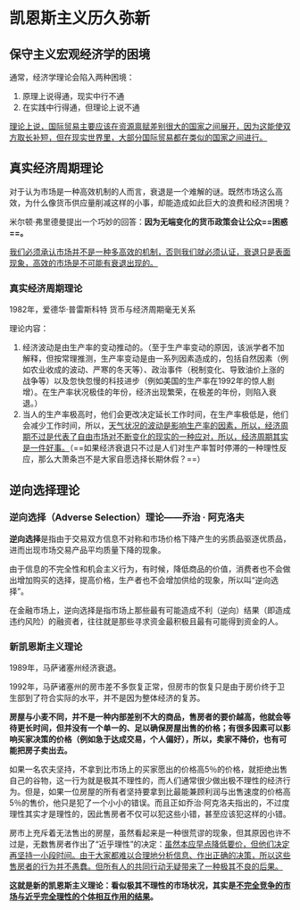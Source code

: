 # 凯恩斯主义历久弥新

## 保守主义宏观经济学的困境

通常，经济学理论会陷入两种困境：

1. 原理上说得通，现实中行不通
2. 在实践中行得通，但理论上说不通

<u>理论上说，国际贸易主要应该在资源禀赋差别很大的国家之间展开，因为这能使双方取长补短，但在现实世界里，大部分国际贸易都在类似的国家之间进行。</u>

## 真实经济周期理论

对于认为市场是一种高效机制的人而言，衰退是一个难解的谜。既然市场这么高效，为什么像货币供应量削减这样的小事，却能造成如此巨大的浪费和经济困境？

米尔顿·弗里德曼提出一个巧妙的回答：**因为无端变化的货币政策会让公众==困惑==。**

<u>我们必须承认市场并不是一种多高效的机制，否则我们就必须认证，衰退只是表面现象，高效的市场是不可能有衰退出现的。</u>

### 真实经济周期理论

1982年，爱德华·普雷斯科特 货币与经济周期毫无关系

理论内容：

1. 经济波动是由生产率的变动推动的。（至于生产率变动的原因，该派学者不加解释，但按常理推测，生产率变动是由一系列因素造成的，包括自然因素（例如农业收成的波动、严寒的冬天等）、政治事件（税制变化、导致油价上涨的战争等）以及忽快忽慢的科技进步（例如美国的生产率在1992年的惊人剧增）。在生产率状况极佳的年份，经济出现繁荣，在极差的年份，则陷入衰退。）
2. 当人的生产率极高时，他们会更改决定延长工作时间，在生产率极低是，他们会减少工作时间，所以，<u>天气状况的波动是影响生产率的因素，所以，经济周期不过是代表了自由市场对不断变化的现实的一种应对，所以，经济周期其实是一件好事。</u>（==如果经济衰退只不过是人们对生产率暂时停滞的一种理性反应，那么大萧条岂不是大家自愿选择长期休假？==）

## 逆向选择理论

### 逆向选择（Adverse Selection）理论——乔治 · 阿克洛夫

**逆向选择**是指由于交易双方信息不对称和市场价格下降产生的劣质品驱逐优质品，进而出现市场交易产品平均质量下降的现象。

由于信息的不完全性和机会主义行为，有时候，降低商品的价值，消费者也不会做出增加购买的选择，提高价格，生产者也不会增加供给的现象，所以叫“逆向选择”。

在金融市场上，逆向选择是指市场上那些最有可能造成不利（逆向）结果（即造成违约风险）的融资者，往往就是那些寻求资金最积极且最有可能得到资金的人。

### 新凯恩斯主义理论

1989年，马萨诸塞州经济衰退。

1992年，马萨诸塞州的房市差不多恢复正常，但房市的恢复只是由于房价终于卫生部到了符合实际的水平，并不是因为整体经济的复苏。

**房屋与小麦不同，并不是一种内部差别不大的商品，售房者的要价越高，他就会等待更长时间，但并没有一个单一的、足以确保房屋出售的价格；有很多因素可以影响买家决策的价格（例如急于达成交易，个人偏好），所以，卖家不降价，也有可能把房子卖出去。**

如果一名农夫坚持，不拿到比市场上的买家愿出的价格高5％的价格，就拒绝出售自己的谷物，这一行为就是极其不理性的，而人们通常很少做出极不理性的经济行为。但是，如果一位房屋的所有者坚持要拿到比最能兼顾利润与出售速度的价格高5％的售价，他只是犯了一个小小的错误。而且正如乔治·阿克洛夫指出的，不过度理性其实才是理性的，因此售房者不仅可以犯这些小错，甚至应该犯这样的小错。

房市上充斥着无法售出的房屋，虽然看起来是一种很荒谬的现象，但其原因也许不过是，无数售房者作出了“近乎理性”的决定：<u>虽然本应早点降低要价，但他们决定再坚持一小段时间。由于大家都难以合理地分析信息、作出正确的决策，所以这些售房者的行为并不愚蠢。但所有人的共同行动无疑带来了一种极其不良的后果。</u>

**这就是新的凯恩斯主义理论：看似极其不理性的市场状况，其实是<u>不完全竞争的市场与近乎完全理性的个体相互作用的结果</u>。**


